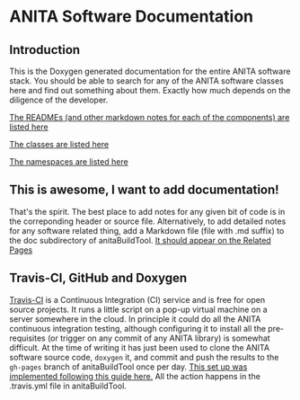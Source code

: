 # ANITA Software Documentation

## Introduction
This is the Doxygen generated documentation for the entire ANITA software stack.
You should be able to search for any of the ANITA software classes here and find out something about them.
Exactly how much depends on the diligence of the developer.

[The READMEs (and other markdown notes for each of the components) are listed here](pages.html)

[The classes are listed here](annotated.html)

[The namespaces are listed here](namespaces.html)

## This is awesome, I want to add documentation!
That's the spirit.
The best place to add notes for any given bit of code is in the correponding header or source file.
Alternatively, to add detailed notes for any software related thing, add a Markdown file (file with .md suffix) to the doc subdirectory of anitaBuildTool.
[It should appear on the Related Pages](pages.html)


## Travis-CI, GitHub and Doxygen
[Travis-CI](https://travis-ci.org/) is a Continuous Integration (CI) service and is free for open source projects.
It runs a little script on a pop-up virtual machine on a server somewhere in the cloud.
In principle it could do all the ANITA continuous integration testing, although configuring it to install all the pre-requisites (or trigger on any commit of any ANITA library) is somewhat difficult.
At the time of writing it has just been used to clone the ANITA software source code, `doxygen` it, and commit and push the results to the `gh-pages` branch of anitaBuildTool once per day.
[This set up was implemented following this guide here.](https://docs.travis-ci.com/user/deployment/pages/)
All the action happens in the .travis.yml file in anitaBuildTool.





